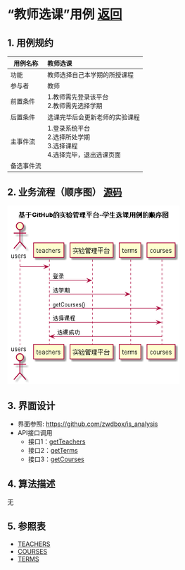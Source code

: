 ﻿<!-- markdownlint-disable MD033-->
<!-- 禁止MD033类型的警告 https://www.npmjs.com/package/markdownlint -->

# “教师选课”用例 [返回](../README.md)
## 1. 用例规约

|用例名称|教师选课|
|-------|:-------------|
|功能|教师选择自己本学期的所授课程|
|参与者|教师|
|前置条件|1.教师需先登录该平台</br>2.教师需先选择学期|
|后置条件|选课完毕后会更新老师的实验课程 |
|主事件流|1.登录系统平台</br>2.选择所处学期</br>3.选择课程</br>4.选择完毕，退出选课页面 |
|备选事件流| |

## 2. 业务流程（顺序图） [源码](../src/教师选课.puml)
![sequence1](../教师选课.png) 

## 3. 界面设计
- 界面参照: https://github.com/zwdbox/is_analysis
- API接口调用
    - 接口1：[getTeachers](../Interface/getTeachers.md) 
    - 接口2：[getTerms](../Interface/getTerms.md)
    - 接口3：[getCourses](../Interface/getCourses)

## 4. 算法描述

无 

## 5. 参照表

- [TEACHERS](../shujukusheji.md/#TEACHERS)
- [COURSES](../shujukusheji.md/#COURSES)
- [TERMS](../shujukusheji.md/#TERMS)

